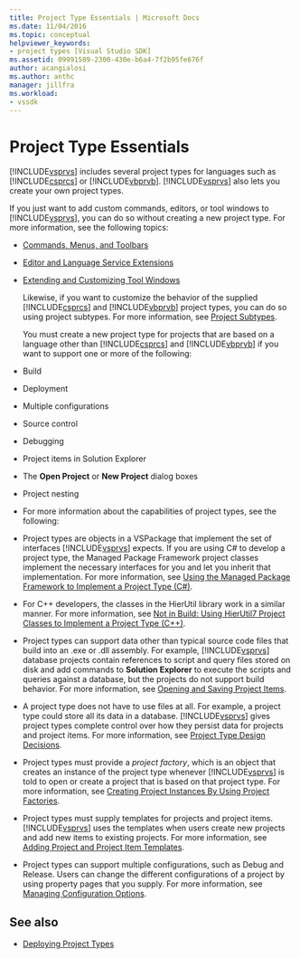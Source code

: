 ```yaml
---
title: Project Type Essentials | Microsoft Docs
ms.date: 11/04/2016
ms.topic: conceptual
helpviewer_keywords:
- project types [Visual Studio SDK]
ms.assetid: 09991589-2300-430e-b6a4-7f2b95fe676f
author: acangialosi
ms.author: anthc
manager: jillfra
ms.workload:
- vssdk
---
```

# Project Type Essentials
[!INCLUDE[vsprvs](../../code-quality/includes/vsprvs_md.md)] includes several project types for languages such as [!INCLUDE[csprcs](../../data-tools/includes/csprcs_md.md)] or [!INCLUDE[vbprvb](../../code-quality/includes/vbprvb_md.md)]. [!INCLUDE[vsprvs](../../code-quality/includes/vsprvs_md.md)] also lets you create your own project types.

 If you just want to add custom commands, editors, or tool windows to [!INCLUDE[vsprvs](../../code-quality/includes/vsprvs_md.md)], you can do so without creating a new project type. For more information, see the following topics:

- [Commands, Menus, and Toolbars](../../extensibility/internals/commands-menus-and-toolbars.md)

- [Editor and Language Service Extensions](../../extensibility/editor-and-language-service-extensions.md)

- [Extending and Customizing Tool Windows](../../extensibility/extending-and-customizing-tool-windows.md)

  Likewise, if you want to customize the behavior of the supplied [!INCLUDE[csprcs](../../data-tools/includes/csprcs_md.md)] and [!INCLUDE[vbprvb](../../code-quality/includes/vbprvb_md.md)] project types, you can do so using project subtypes. For more information, see [Project Subtypes](../../extensibility/internals/project-subtypes.md).

  You must create a new project type for projects that are based on a language other than [!INCLUDE[csprcs](../../data-tools/includes/csprcs_md.md)] and [!INCLUDE[vbprvb](../../code-quality/includes/vbprvb_md.md)] if you want to support one or more of the following:

- Build

- Deployment

- Multiple configurations

- Source control

- Debugging

- Project items in Solution Explorer

- The **Open Project** or **New Project** dialog boxes

- Project nesting

- For more information about the capabilities of project types, see the following:

- Project types are objects in a VSPackage that implement the set of interfaces [!INCLUDE[vsprvs](../../code-quality/includes/vsprvs_md.md)] expects. If you are using C# to develop a project type, the Managed Package Framework project classes implement the necessary interfaces for you and let you inherit that implementation. For more information, see [Using the Managed Package Framework to Implement a Project Type (C#)](../../extensibility/internals/using-the-managed-package-framework-to-implement-a-project-type-csharp.md).

- For C++ developers, the classes in the HierUtil library work in a similar manner. For more information, see [Not in Build: Using HierUtil7 Project Classes to Implement a Project Type (C++)](/previous-versions/bb166212(v=vs.100)).

- Project types can support data other than typical source code files that build into an .exe or .dll assembly. For example, [!INCLUDE[vsprvs](../../code-quality/includes/vsprvs_md.md)] database projects contain references to script and query files stored on disk and add commands to **Solution Explorer** to execute the scripts and queries against a database, but the projects do not support build behavior. For more information, see [Opening and Saving Project Items](../../extensibility/internals/opening-and-saving-project-items.md).

- A project type does not have to use files at all. For example, a project type could store all its data in a database. [!INCLUDE[vsprvs](../../code-quality/includes/vsprvs_md.md)] gives project types complete control over how they persist data for projects and project items. For more information, see [Project Type Design Decisions](../../extensibility/internals/project-type-design-decisions.md).

- Project types must provide a *project factory*, which is an object that creates an instance of the project type whenever [!INCLUDE[vsprvs](../../code-quality/includes/vsprvs_md.md)] is told to open or create a project that is based on that project type. For more information, see [Creating Project Instances By Using Project Factories](../../extensibility/internals/creating-project-instances-by-using-project-factories.md).

- Project types must supply templates for projects and project items. [!INCLUDE[vsprvs](../../code-quality/includes/vsprvs_md.md)] uses the templates when users create new projects and add new items to existing projects. For more information, see [Adding Project and Project Item Templates](../../extensibility/internals/adding-project-and-project-item-templates.md).

- Project types can support multiple configurations, such as Debug and Release. Users can change the different configurations of a project by using property pages that you supply. For more information, see [Managing Configuration Options](../../extensibility/internals/managing-configuration-options.md).

## See also
- [Deploying Project Types](../../extensibility/internals/deploying-project-types.md)